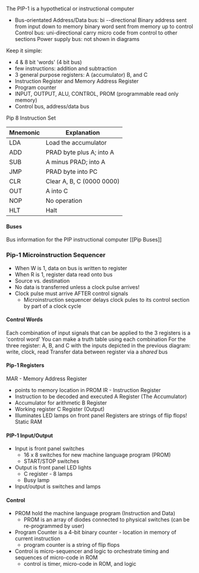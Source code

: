 The PIP-1 is a hypothetical or instructional computer
- Bus-orientated
	Address/Data bus: bi --directional
		Binary address sent from input down to memory
		binary word sent from memory up to control
	Control bus: uni-directional
		carry micro code from control to other sections
	Power supply bus: not shown in diagrams

Keep it simple:
- 4 & 8 bit 'words' (4 bit bus)
- few instructions: addition and subtraction
- 3 general purpose registers: A (accumulator) B, and C
- Instruction Register and Memory Address Register
- Program counter
- INPUT, OUTPUT, ALU, CONTROL, PROM (programmable read only memory)
- Control bus, address/data bus

Pip 8 Instruction Set

| Mnemonic | Explanation      |
| --- | ------------------------- |
| LDA | Load the accumulator                          |
| ADD | PRAD byte plus A; into A  |
| SUB | A minus PRAD; into A      |
| JMP | PRAD byte into PC         |
| CLR | Clear A, B, C (0000 0000) |
| OUT | A into C                  |
| NOP | No operation              |
| HLT | Halt                      |

#### Buses
Bus information for the PIP instructional computer [[Pip Buses]]

### Pip-1 Microinstruction Sequencer
- When W is 1, data on bus is written to register
- When R is 1, register data read onto bus
- Source vs. destination
- No data is transferred unless a clock pulse arrives!
- Clock pulse must arrive AFTER control signals
	- Microinstruction sequencer delays clock pules to its control section by part of a clock cycle

#### Control Words
Each combination of input signals that can be applied to the 3 registers is a 'control word' You can make a truth table using each combination
For the three register: A, B, and C with the inputs depicted in the previous diagram: write, clock, read
Transfer data between register via a *shared* bus

#### Pip-1 Registers
MAR - Memory Address Register
- points to memory location in PROM
IR - Instruction Register
- Instruction to be decoded and executed
A Register (The Accumulator)
- Accumulator for arithmetic
B Register
- Working register
C Register (Output)
- Illuminates LED lamps on front panel
Registers are strings of flip flops! Static RAM

#### PIP-1 Input/Output
- Input is front panel switches
	- 16 x 8 switches for new machine language program (PROM)
	- START/STOP switches
- Output is front panel LED lights
	- C register - 8 lamps
	- Busy lamp
- Input/output is switches and lamps

#### Control
- PROM hold the machine language program (Instruction and Data)
	- PROM is an array of diodes connected to physical switches (can be re-programmed by user)
- Program Counter is a 4-bit binary counter - location in memory of current instruction
	- program counter is a string of flip flops
- Control is micro-sequencer and logic to orchestrate timing and sequences of micro-code in ROM
	- control is timer, micro-code in ROM, and logic
